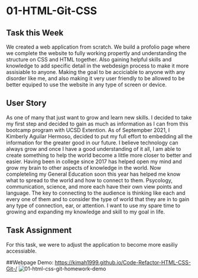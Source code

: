 # 01-HTML-Git-CSS

## Task this Week

We created a web application from scratch. We build a profolio page where we complete the website to fully working propertly and understanding the structure on CSS and HTML together. Also gaining helpful skills and knowledge to add specific detail in the webdesign process to make it more assisiable to anyone. Making the goal to be acciciable to anyone with any disorder like me, and also making it very user friendly to be allowed to be better equiped to use the website in any type of screen or device. 

## User Story

As one of many that just want to grow and learn new skills. I decided to take my first step and decided to gain as much as information as I can from this bootcamp program with UCSD Extention. As of Septempber 2021, I Kimberly Aguilar Hermoso, decided to put my full effort to embedding all the information for the greater good in our future. I believe technology can always grow and once I have a good understanding of it all, I am able to create something to help the world become a little more closer to better and easier. Having been in college since 2017 has helped open my mind and grow my brain to other aspects of knowledge in the world. Now completeling my General Education soon this year has helped me know what to spread to the world and how to connect to them. Psycology, communication, science, and more each have their own view points and language. The key to connecting to the audience is thinking like each and every one of them and to consider the type of world that they are in to gain any type of connection, ear, or attention. I want to use my spare time to growing and expanding my knowledge and skill to my goal in life.  

## Task Assignment

For this task, we were to adjust the application to become more easiliy accessiable.

##Webpage
Demo: https://kimah1999.github.io/Code-Refactor-HTML-CSS-Git-/
![01-html-css-git-homework-demo](https://user-images.githubusercontent.com/87666809/133911067-346fb861-3dfe-4813-ac6d-4bc253960731.png)



